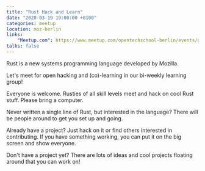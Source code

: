 ```yaml
---
title: "Rust Hack and Learn"
date: "2020-03-19 19:00:00 +0100"
categories: meetup
location: moz-berlin
links:
    "Meetup.com": https://www.meetup.com/opentechschool-berlin/events/gztznrybcfbzb
talks: false
---
```


Rust is a new systems programming language developed by Mozilla.

Let's meet for open hacking and (co)-learning in our bi-weekly learning group!

Everyone is welcome. Rusties of all skill levels meet and hack on cool Rust stuff. Please bring a computer.

Never written a single line of Rust, but interested in the language? There will be people around to get you set up and going.

Already have a project? Just hack on it or find others interested in contributing. If you have something working, you can put it on the big screen and show everyone.

Don't have a project yet? There are lots of ideas and cool projects floating around that you can work on!
